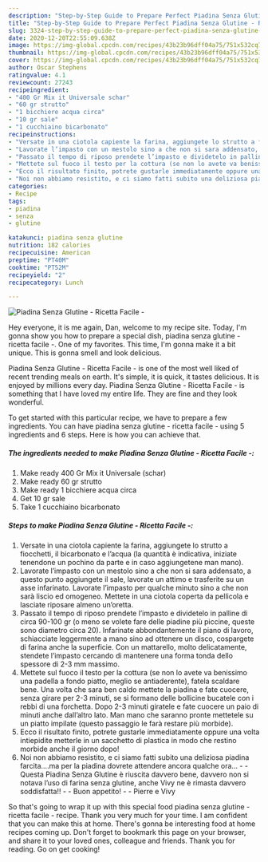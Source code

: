 ```yaml
---
description: "Step-by-Step Guide to Prepare Perfect Piadina Senza Glutine - Ricetta Facile -"
title: "Step-by-Step Guide to Prepare Perfect Piadina Senza Glutine - Ricetta Facile -"
slug: 3324-step-by-step-guide-to-prepare-perfect-piadina-senza-glutine-ricetta-facile
date: 2020-12-20T22:55:09.638Z
image: https://img-global.cpcdn.com/recipes/43b23b96dff04a75/751x532cq70/piadina-senza-glutine-ricetta-facile-recipe-main-photo.jpg
thumbnail: https://img-global.cpcdn.com/recipes/43b23b96dff04a75/751x532cq70/piadina-senza-glutine-ricetta-facile-recipe-main-photo.jpg
cover: https://img-global.cpcdn.com/recipes/43b23b96dff04a75/751x532cq70/piadina-senza-glutine-ricetta-facile-recipe-main-photo.jpg
author: Oscar Stephens
ratingvalue: 4.1
reviewcount: 27243
recipeingredient:
- "400 Gr Mix it Universale schar"
- "60 gr strutto"
- "1 bicchiere acqua circa"
- "10 gr sale"
- "1 cucchiaino bicarbonato"
recipeinstructions:
- "Versate in una ciotola capiente la farina, aggiungete lo strutto a fiocchetti, il bicarbonato e l’acqua (la quantità è indicativa, iniziate tenendone un pochino da parte e in caso aggiungetene man mano)."
- "Lavorate l’impasto con un mestolo sino a che non si sara addensato, a questo punto aggiungete il sale, lavorate un attimo e trasferite su un asse infarinato. Lavorate l’impasto per qualche minuto sino a che non sarà liscio ed omogeneo. Mettete in una ciotola coperta da pellicola e lasciate riposare almeno un’oretta."
- "Passato il tempo di riposo prendete l’impasto e dividetelo in palline di circa 90-100 gr (o meno se volete fare delle piadine più piccine, queste sono diametro circa 20). Infarinate abbondantemente il piano di lavoro, schiacciate leggermente a mano sino ad ottenere un disco, cospargete di farina anche la superficie. Con un mattarello, molto delicatamente, stendete l’impasto cercando di mantenere una forma tonda dello spessore di 2-3 mm massimo."
- "Mettete sul fuoco il testo per la cottura (se non lo avete va benissimo una padella a fondo piatto, meglio se antiaderente), fatela scaldare bene. Una volta che sara ben caldo mettete la piadina e fate cuocere, senza girare per 2-3 minuti, se si formano delle bollicine bucatele con i rebbi di una forchetta. Dopo 2-3 minuti giratele e fate cuocere un paio di minuti anche dall’altro lato. Man mano che saranno pronte mettetele su un piatto impilate (questo passaggio le farà restare più morbide)."
- "Ecco il risultato finito, potrete gustarle immediatamente oppure una volta intiepidite metterle in un sacchetto di plastica in modo che restino morbide anche il giorno dopo!"
- "Noi non abbiamo resistito, e ci siamo fatti subito una deliziosa piadina farcita….ma per la piadina dovrete attendere ancora qualche ora…  Questa Piadina Senza Glutine è riuscita davvero bene, davvero non si notava l’uso di farina senza glutine, anche Vivy ne è rimasta davvero soddisfatta!!  Buon appetito!  Pierre e Vivy"
categories:
- Recipe
tags:
- piadina
- senza
- glutine

katakunci: piadina senza glutine 
nutrition: 182 calories
recipecuisine: American
preptime: "PT40M"
cooktime: "PT52M"
recipeyield: "2"
recipecategory: Lunch

---
```



![Piadina Senza Glutine - Ricetta Facile -](https://img-global.cpcdn.com/recipes/43b23b96dff04a75/751x532cq70/piadina-senza-glutine-ricetta-facile-recipe-main-photo.jpg)

Hey everyone, it is me again, Dan, welcome to my recipe site. Today, I'm gonna show you how to prepare a special dish, piadina senza glutine - ricetta facile -. One of my favorites. This time, I'm gonna make it a bit unique. This is gonna smell and look delicious.

Piadina Senza Glutine - Ricetta Facile - is one of the most well liked of recent trending meals on earth. It's simple, it is quick, it tastes delicious. It is enjoyed by millions every day. Piadina Senza Glutine - Ricetta Facile - is something that I have loved my entire life. They are fine and they look wonderful.




To get started with this particular recipe, we have to prepare a few ingredients. You can have piadina senza glutine - ricetta facile - using 5 ingredients and 6 steps. Here is how you can achieve that.

<!--inarticleads1-->

##### The ingredients needed to make Piadina Senza Glutine - Ricetta Facile -:

1. Make ready 400 Gr Mix it Universale (schar)
1. Make ready 60 gr strutto
1. Make ready 1 bicchiere acqua circa
1. Get 10 gr sale
1. Take 1 cucchiaino bicarbonato




<!--inarticleads2-->

##### Steps to make Piadina Senza Glutine - Ricetta Facile -:

1. Versate in una ciotola capiente la farina, aggiungete lo strutto a fiocchetti, il bicarbonato e l’acqua (la quantità è indicativa, iniziate tenendone un pochino da parte e in caso aggiungetene man mano).
1. Lavorate l’impasto con un mestolo sino a che non si sara addensato, a questo punto aggiungete il sale, lavorate un attimo e trasferite su un asse infarinato. Lavorate l’impasto per qualche minuto sino a che non sarà liscio ed omogeneo. Mettete in una ciotola coperta da pellicola e lasciate riposare almeno un’oretta.
1. Passato il tempo di riposo prendete l’impasto e dividetelo in palline di circa 90-100 gr (o meno se volete fare delle piadine più piccine, queste sono diametro circa 20). Infarinate abbondantemente il piano di lavoro, schiacciate leggermente a mano sino ad ottenere un disco, cospargete di farina anche la superficie. Con un mattarello, molto delicatamente, stendete l’impasto cercando di mantenere una forma tonda dello spessore di 2-3 mm massimo.
1. Mettete sul fuoco il testo per la cottura (se non lo avete va benissimo una padella a fondo piatto, meglio se antiaderente), fatela scaldare bene. Una volta che sara ben caldo mettete la piadina e fate cuocere, senza girare per 2-3 minuti, se si formano delle bollicine bucatele con i rebbi di una forchetta. Dopo 2-3 minuti giratele e fate cuocere un paio di minuti anche dall’altro lato. Man mano che saranno pronte mettetele su un piatto impilate (questo passaggio le farà restare più morbide).
1. Ecco il risultato finito, potrete gustarle immediatamente oppure una volta intiepidite metterle in un sacchetto di plastica in modo che restino morbide anche il giorno dopo!
1. Noi non abbiamo resistito, e ci siamo fatti subito una deliziosa piadina farcita….ma per la piadina dovrete attendere ancora qualche ora… -  - Questa Piadina Senza Glutine è riuscita davvero bene, davvero non si notava l’uso di farina senza glutine, anche Vivy ne è rimasta davvero soddisfatta!! -  - Buon appetito! -  - Pierre e Vivy




So that's going to wrap it up with this special food piadina senza glutine - ricetta facile - recipe. Thank you very much for your time. I am confident that you can make this at home. There's gonna be interesting food at home recipes coming up. Don't forget to bookmark this page on your browser, and share it to your loved ones, colleague and friends. Thank you for reading. Go on get cooking!
